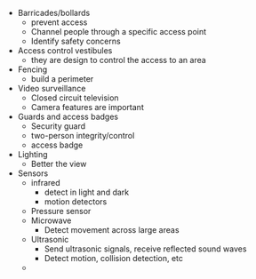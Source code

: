 - Barricades/bollards
	- prevent access
	- Channel people through a specific access point
	- Identify safety concerns
- Access control vestibules
	- they are design to control the access to an area
- Fencing
	- build a perimeter
- Video surveillance
	- Closed circuit television
	- Camera features are important
- Guards and access badges
	- Security guard
	- two-person integrity/control
	- access badge
- Lighting
	- Better the view
- Sensors
	- infrared
		- detect in light and dark
		- motion detectors
	- Pressure sensor
	- Microwave
		- Detect movement across large areas
	- Ultrasonic
		- Send ultrasonic signals, receive reflected sound waves
		- Detect motion, collision detection, etc
	- 